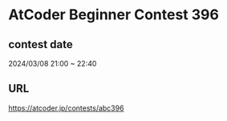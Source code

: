 # AtCoder Beginner Contest 396

## contest date 
2024/03/08 21:00 ~ 22:40

## URL
https://atcoder.jp/contests/abc396
